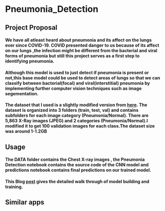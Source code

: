 # Pneumonia_Detection
## Project Proposal
#### We have all atleast heard about pneumonia and its affect on the lungs ever since COVID-19. COVID presented danger to us because of its affect on our lungs ,the infection might be different from  the bacterial and viral forms of pneumonia but still this project serves as a first step to identifying pneumonia.
#### Although this model is used to just detect if pneumonia is present or not,this base model could be used to detect areas of lungs so that we can classify between bacterial(focal) and viral(interstitial) pneumonia by implementing further computer vision techniques such as image segementation.
#### The dataset that I used is a slightly modified version from [here](https://data.mendeley.com/datasets/rscbjbr9sj/2). The dataset is organized into 3 folders (train, test, val) and contains subfolders for each image category (Pneumonia/Normal). There are 5,863 X-Ray images (JPEG) and 2 categories (Pneumonia/Normal).I modified it to get 100 validation images for each class.The dataset size was around 1-1.2GB
## Usage
#### The DATA folder contains the Chest X-ray images , the Pneumonia Detection notebook contains the source code of the CNN model and predictions notebook contains final predictions on our trained model.
#### This Blog [post](https://www.kaggle.com/grayphantom/cnn-pneumonia-detection/notebook) gives the detailed walk through of model building and training.
## Similar apps
####
